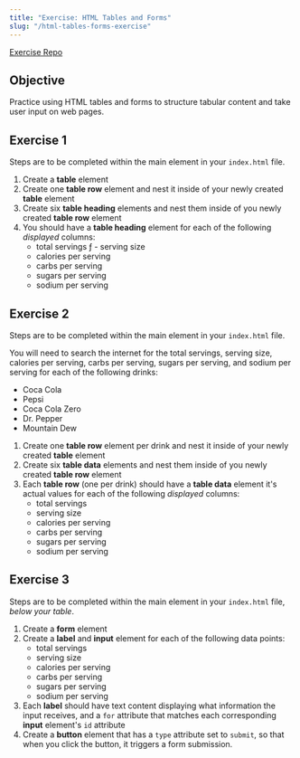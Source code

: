 ```yaml
---
title: "Exercise: HTML Tables and Forms"
slug: "/html-tables-forms-exercise"
---
```


[Exercise Repo](https://github.com/Bryantellius/HTML_Tables_Forms_Exercise)

## Objective

Practice using HTML tables and forms to structure tabular content and take user input on web pages.

## Exercise 1

Steps are to be completed within the main element in your `index.html` file.

1. Create a **table** element
2. Create one **table row** element and nest it inside of your newly created **table** element
3. Create six **table heading** elements and nest them inside of you newly created **table row** element
4. You should have a **table heading** element for each of the following _displayed_ columns:
    - total servings
 ƒ  - serving size
   - calories per serving
   - carbs per serving
   - sugars per serving
   - sodium per serving

## Exercise 2

Steps are to be completed within the main element in your `index.html` file.

You will need to search the internet for the total servings, serving size, calories per serving, carbs per serving, sugars per serving, and sodium per serving for each of the following drinks:

- Coca Cola
- Pepsi
- Coca Cola Zero
- Dr. Pepper
- Mountain Dew

1. Create one **table row** element per drink and nest it inside of your newly created **table** element
2. Create six **table data** elements and nest them inside of you newly created **table row** element
3. Each **table row** (one per drink) should have a **table data** element it's actual values for each of the following _displayed_ columns:
   - total servings
   - serving size
   - calories per serving
   - carbs per serving
   - sugars per serving
   - sodium per serving

## Exercise 3

Steps are to be completed within the main element in your `index.html` file, _below your table_.

1. Create a **form** element
2. Create a **label** and **input** element for each of the following data points:
   - total servings
   - serving size
   - calories per serving
   - carbs per serving
   - sugars per serving
   - sodium per serving
3. Each **label** should have text content displaying what information the input receives, and a `for` attribute that matches each corresponding **input** element's `id` attribute
4. Create a **button** element that has a `type` attribute set to `submit`, so that when you click the button, it triggers a form submission.
